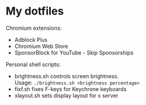 # My dotfiles

Chromium extensions:
 - Adblock Plus
 - Chromium Web Store
 - SponsorBlock for YouTube - Skip Sponsorships

Personal shell scripts:
 - brightness.sh controls screen brightness. <br>
   Usage: ```./brightness.sh <brightness percentage> ```
 - fixf.sh fixes F-keys for Keychrone keyboards
 - xlayout.sh sets display layout for x server
